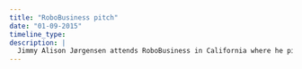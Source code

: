 ```yaml
---
title: "RoboBusiness pitch"
date: "01-09-2015"
timeline_type:
description: |
  Jimmy Alison Jørgensen attends RoboBusiness in California where he pitches CP Robotics to an international audience of robot experts.
---
```

